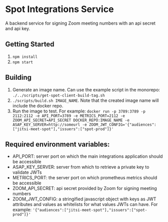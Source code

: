 # Spot Integrations Service

A backend service for signing Zoom meeting numbers with an api secret and api key.

## Getting Started
1. `npm install`
1. `npm start`

## Building
1. Generate an image name. Can use the example script in the monorepo: `./../scripts/get-spot-client-build-tag.sh`
1. `./scripts/build.sh IMAGE_NAME`. Note that the created image name will include the docker repo.
1. Run the image to test. For example: `docker run -p 3789:3789 -p 2112:2112 -e API_PORT=3789 -e METRICS_PORT=2112 -e ZOOM_API_SECRET=API_SECRET DOCKER_REPO:IMAGE_NAME -e ASAP_KEY_SERVER=http://someurl -e ZOOM_JWT_CONFIG='{"audiences":["jitsi-meet-spot"],"issuers":["spot-prod"]}'`

## Required environment variables:
- API_PORT: server port on which the main integrations application should be accessible
- ASAP_KEY_SERVER: server from which to retrieve a private key to validate JWTs
- METRICS_PORT: the server port on which prometheus metrics should be accessible
- ZOOM_API_SECRET: api secret provided by Zoom for signing meeting numbers
- ZOOM_JWT_CONFIG: a stringified javascript object with keys as JWT attributes and values as whitelists for what values JWTs can have. For example: `'{"audiences":["jitsi-meet-spot"],"issuers":["spot-prod"]}'`
